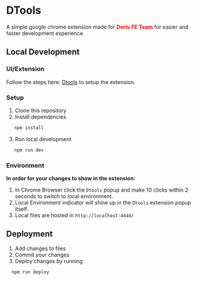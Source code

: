 # DTools

A simple google chrome extension made for <span style="color:red">**Deriv FE Team**</span> for easier and faster development experience.

## Local Development

### UI/Extension

Follow the steps here: [Dtools](https://github.com/prince-deriv/dtools-production) to setup the extension.

### Setup

1. Clone this repository
2. Install dependencies

```sh
   npm install 
```

3. Run local development

```sh
   npm run dev
```

### Environment
 **In order for your changes to show in the extension:**

1. In Chrome Browser click the `Dtools` popup and make 10 clicks within 2 seconds to switch to local environment.
2. Local Environment indicator will show up in the `Dtools` extension popup itself.
3. Local files are hosted in `http://localhost:4444/`


## Deployment

1. Add changes to files
2. Commit your changes
3. Deploy changes by running 

```sh
  npm run deploy
```



